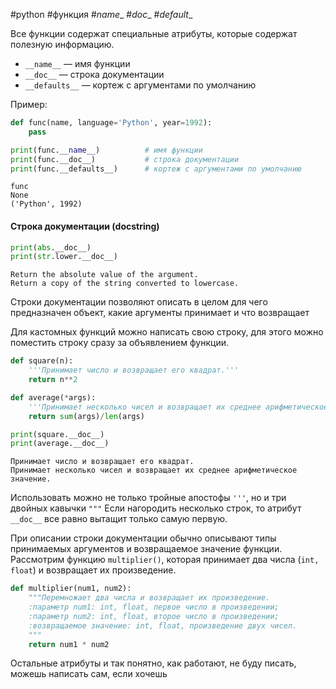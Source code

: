 #python #функция #_name__ #_doc__ #_default__


Все функции содержат специальные атрибуты, которые содержат полезную информацию.
- `__name__` — имя функции
- `__doc__` — строка документации
- `__defaults__` — кортеж с аргументами по умолчанию

Пример:
```python
def func(name, language='Python', year=1992):
    pass

print(func.__name__)          # имя функции
print(func.__doc__)           # строка документации
print(func.__defaults__)      # кортеж с аргументами по умолчанию
```
```
func
None
('Python', 1992)
```

#### Строка документации (docstring)
```python
print(abs.__doc__)
print(str.lower.__doc__)
```
```
Return the absolute value of the argument.
Return a copy of the string converted to lowercase.
```
Строки документации позволяют описать в целом для чего предназначен объект, какие аргументы принимает и что возвращает

Для кастомных функций можно написать свою строку, для этого можно поместить строку сразу за объявлением функции.
```python
def square(n):
    '''Принимает число и возвращает его квадрат.'''
    return n**2

def average(*args):
    '''Принимает несколько чисел и возвращает их среднее арифметическое значение.'''
    return sum(args)/len(args)

print(square.__doc__)
print(average.__doc__)
```
```
Принимает число и возвращает его квадрат.
Принимает несколько чисел и возвращает их среднее арифметическое значение.
```
Использовать можно не только тройные апостофы `'''`, но и три двойных кавычки `"""`
Если нагородить несколько строк, то атрибут `__doc__` все равно вытащит только самую первую.

При описании строки документации обычно описывают типы принимаемых аргументов и возвращаемое значение функции. Рассмотрим функцию `multiplier()`, которая принимает два числа (`int, float`) и возвращает их произведение.
```python
def multiplier(num1, num2):
    """Перемножает два числа и возвращает их произведение.
    :параметр num1: int, float, первое число в произведении;
    :параметр num2: int, float, второе число в произведении;
    :возвращаемое значение: int, float, произведение двух чисел.
    """
    return num1 * num2
```

Остальные атрибуты и так понятно, как работают, не буду писать, можешь написать сам, если хочешь